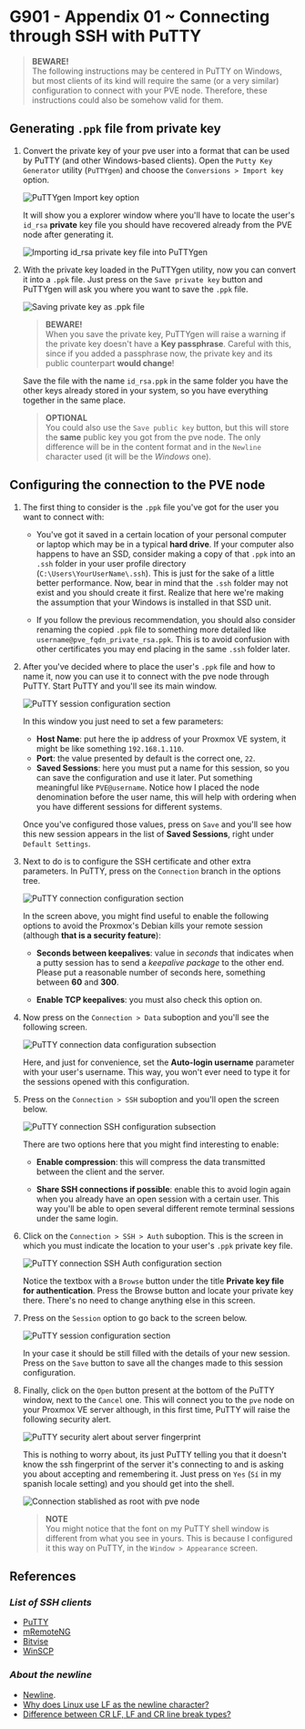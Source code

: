 # G901 - Appendix 01 ~ Connecting through SSH with PuTTY

> **BEWARE!**  
> The following instructions may be centered in PuTTY on Windows, but most clients of its kind will require the same (or a very similar) configuration to connect with your PVE node. Therefore, these instructions could also be somehow valid for them.

## Generating `.ppk` file from private key

1. Convert the private key of your pve user into a format that can be used by PuTTY (and other Windows-based clients). Open the `Putty Key Generator` utility (`PuTTYgen`) and choose the `Conversions > Import key` option.

    ![PuTTYgen Import key option](images/g901/puttygen_import_key_option.png "PuTTYgen Import key option")

    It will show you a explorer window where you'll have to locate the user's `id_rsa` **private** key file you should have recovered already from the PVE node after generating it.

    ![Importing id_rsa private key file into PuTTYgen](images/g901/puttygen_import_id_rsa_private_key.png "Importing id_rsa private key file into PuTTYgen")

2. With the private key loaded in the PuTTYgen utility, now you can convert it into a `.ppk` file. Just press on the `Save private key` button and PuTTYgen will ask you where you want to save the `.ppk` file.

    ![Saving private key as .ppk file](images/g901/puttygen_private_key_as_ppk.png "Saving private key as .ppk file")

    > **BEWARE!**  
    > When you save the private key, PuTTYgen will raise a warning if the private key doesn't have a **Key passphrase**. Careful with this, since if you added a passphrase now, the private key and its public counterpart **would change**!

    Save the file with the name `id_rsa.ppk` in the same folder you have the other keys already stored in your system, so you have everything together in the same place.

    > **OPTIONAL**  
    > You could also use the `Save public key` button, but this will store the **same** public key you got from the pve node. The only difference will be in the content format and in the `Newline` character used (it will be the _Windows_ one).

## Configuring the connection to the PVE node

1. The first thing to consider is the `.ppk` file you've got for the user you want to connect with:

    - You've got it saved in a certain location of your personal computer or laptop which may be in a typical **hard drive**. If your computer also happens to have an SSD, consider making a copy of that `.ppk` into an `.ssh` folder in your user profile directory (`C:\Users\YourUserName\.ssh`). This is just for the sake of a little better performance. Now, bear in mind that the `.ssh` folder may not exist and you should create it first. Realize that here we're making the assumption that your Windows is installed in that SSD unit.

    - If you follow the previous recommendation, you should also consider renaming the copied `.ppk` file to something more detailed like `username@pve_fqdn_private_rsa.ppk`. This is to avoid confusion with other certificates you may end placing in the same `.ssh` folder later.

2. After you've decided where to place the user's `.ppk` file and how to name it, now you can use it to connect with the pve node through PuTTY. Start PuTTY and you'll see its main window.

    ![PuTTY session configuration section](images/g901/putty_session_configuration_section.png "PuTTY session configuration section")

    In this window you just need to set a few parameters:

    - **Host Name**: put here the ip address of your Proxmox VE system, it might be like something `192.168.1.110`.
    - **Port**: the value presented by default is the correct one, `22`.
    - **Saved Sessions**: here you must put a name for this session, so you can save the configuration and use it later. Put something meaningful like `PVE@username`. Notice how I placed the node denomination before the user name, this will help with ordering when you have different sessions for different systems.

    Once you've configured those values, press on `Save` and you'll see how this new session appears in the list of **Saved Sessions**, right under `Default Settings`.

3. Next to do is to configure the SSH certificate and other extra parameters. In PuTTY, press on the `Connection` branch in the options tree.

    ![PuTTY connection configuration section](images/g901/putty_connection_configuration_section.png "PuTTY connection configuration section")

    In the screen above, you might find useful to enable the following options to avoid the Proxmox's Debian kills your remote session (although **that is a security feature**):

    - **Seconds between keepalives**: value in _seconds_ that indicates when a putty session has to send a _keepalive package_ to the other end. Please put a reasonable number of seconds here, something between **60** and **300**.

    - **Enable TCP keepalives**: you must also check this option on.

4. Now press on the `Connection > Data` suboption and you'll see the following screen.

    ![PuTTY connection data configuration subsection](images/g901/putty_connection_data_configuration_section.png "PuTTY connection data configuration subsection")

    Here, and just for convenience, set the **Auto-login username** parameter with your user's username. This way, you won't ever need to type it for the sessions opened with this configuration.

5. Press on the `Connection > SSH` suboption and you'll open the screen below.

    ![PuTTY connection SSH configuration subsection](images/g901/putty_connection_SSH_configuration_section.png "PuTTY connection SSH configuration subsection")

    There are two options here that you might find interesting to enable:

    - **Enable compression**: this will compress the data transmitted between the client and the server.

    - **Share SSH connections if possible**: enable this to avoid login again when you already have an open session with a certain user. This way you'll be able to open several different remote terminal sessions under the same login.

6. Click on the `Connection > SSH > Auth` suboption. This is the screen in which you must indicate the location to your user's `.ppk` private key file.

    ![PuTTY connection SSH Auth configuration section](images/g901/putty_connection_SSH_auth_configuration_section.png "PuTTY connection SSH Auth configuration section")

    Notice the textbox with a `Browse` button under the title **Private key file for authentication**. Press the Browse button and locate your private key there. There's no need to change anything else in this screen.

7. Press on the `Session` option to go back to the screen below.

    ![PuTTY session configuration section](images/g901/putty_session_configuration_section.png "PuTTY session configuration section")

    In your case it should be still filled with the details of your new session. Press on the `Save` button to save all the changes made to this session configuration.

8. Finally, click on the `Open` button present at the bottom of the PuTTY window, next to the `Cancel` one. This will connect you to the `pve` node on your Proxmox VE server although, in this first time, PuTTY will raise the following security alert.

    ![PuTTY security alert about server fingerprint](images/g901/putty_security_alert_server_fingerprint.png "PuTTY security alert about server fingerprint")

    This is nothing to worry about, its just PuTTY telling you that it doesn't know the ssh fingerprint of the server it's connecting to and is asking you about accepting and remembering it. Just press on `Yes` (`Sí` in my spanish locale setting) and you should get into the shell.

    ![Connection stablished as root with pve node](images/g901/putty_connection_stablished_as_root_pve_node.png "Connection stablished as root with pve node")

    > **NOTE**  
    > You might notice that the font on my PuTTY shell window is different from what you see in yours. This is because I configured it this way on PuTTY, in the `Window > Appearance` screen.

## References

### _List of **SSH clients**_

- [PuTTY](https://www.putty.org/)
- [mRemoteNG](https://mremoteng.org/)
- [Bitvise](https://www.bitvise.com/)
- [WinSCP](https://winscp.net)

### _About the **newline**_

- [Newline](https://en.wikipedia.org/wiki/Newline).
- [Why does Linux use LF as the newline character?](https://unix.stackexchange.com/questions/411811/why-does-linux-use-lf-as-the-newline-character)
- [Difference between CR LF, LF and CR line break types?](https://stackoverflow.com/questions/1552749/difference-between-cr-lf-lf-and-cr-line-break-types)
